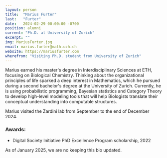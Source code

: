 ```yaml
---
layout: person
title:  "Marius Furter"
last:   "Furter"
date:   2024-02-29 00:00:00 -0700
position: alumni
current: "Ph.D. at University of Zurich"
excerpt: ""
img: MariusFurter.jpg
email: marius.furter@math.uzh.ch
website: https://mariusfurter.com
wherefrom: "Visiting Ph.D. student from University of Zurich"
---
```


Marius earned his master's degree in Interdisciplinary Sciences at ETH, focusing on Biological Chemistry. Thinking about the organizational principles of life sparked a deep interest in Mathematics, which he pursued during a second bachelor's degree at the University of Zurich. 
Currently, he is using probabilistic programming, Bayesian statistics and Category Theory to develop high-level modeling tools that will help Biologists translate their conceptual understanding into computable structures.

Marius visited the Zardini lab from September to the end of December 2024.

### Awards:

- Digital Society Initiative PhD Excellence Program scholarship, 2022

As of January 2025, we are no keeping this bio updated.